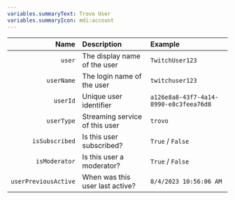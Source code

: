 ```yaml
---
variables.summaryText: Trovo User
variables.summaryIcon: mdi:account
---
```


| Name | Description | Example |
|-----:|:------------|:--------|
`user` | The display name of the user | `TwitchUser123`
`userName` | The login name of the user | `twitchuser123`
`userId` | Unique user identifier | `a126e8a8-43f7-4a14-8990-e8c3feea76d8`
`userType` | Streaming service of this user | `trovo`
`isSubscribed` | Is this user subscribed? | `True` / `False`
`isModerator` | Is this user a moderator? | `True` / `False`
`userPreviousActive` | When was this user last active? | `8/4/2023 10:56:06 AM`